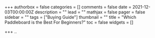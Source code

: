 +++
authorbox = false
categories = []
comments = false
date = 2021-12-03T00:00:00Z
description = ""
lead = ""
mathjax = false
pager = false
sidebar = ""
tags = ["Buying Guide"]
thumbnail = ""
title = "Which Paddleboard is the Best For Beginners?"
toc = false
widgets = []

+++
..